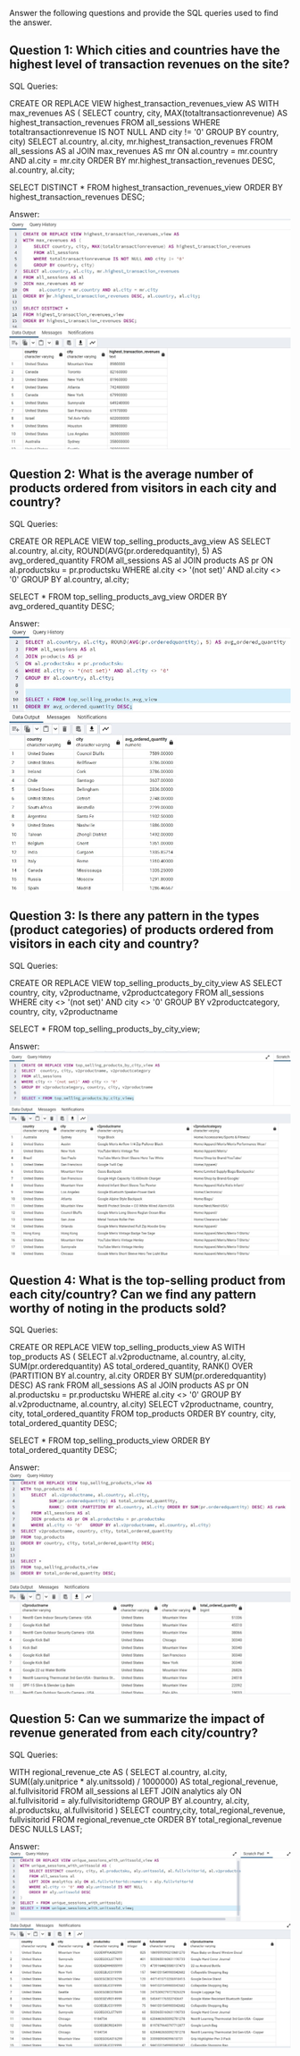 Answer the following questions and provide the SQL queries used to find the answer.

    
## Question 1: Which cities and countries have the highest level of transaction revenues on the site?


SQL Queries:

CREATE OR REPLACE VIEW highest_transaction_revenues_view AS
WITH max_revenues AS (
    SELECT country, city, MAX(totaltransactionrevenue) AS highest_transaction_revenues
    FROM all_sessions 
    WHERE totaltransactionrevenue IS NOT NULL AND city != '0'
    GROUP BY country, city)
SELECT al.country, al.city, mr.highest_transaction_revenues
FROM all_sessions AS al
JOIN max_revenues AS mr
ON    al.country = mr.country AND al.city = mr.city
ORDER BY mr.highest_transaction_revenues DESC, al.country, al.city;

SELECT DISTINCT *
FROM highest_transaction_revenues_view
ORDER BY highest_transaction_revenues DESC;


Answer:
![IQ1](https://github.com/fursuf1/SQL-Project-LHL/blob/88525671a2f3a511590182424c76937f41e5c6b7/Q1A.jpg)




## Question 2: What is the average number of products ordered from visitors in each city and country?


SQL Queries:

CREATE OR REPLACE VIEW top_selling_products_avg_view AS
SELECT al.country, al.city, ROUND(AVG(pr.orderedquantity), 5) AS avg_ordered_quantity
FROM all_sessions AS al
JOIN products AS pr 
ON al.productsku = pr.productsku
WHERE al.city <> '(not set)' AND al.city <> '0'
GROUP BY al.country, al.city;


SELECT * FROM top_selling_products_avg_view
ORDER BY avg_ordered_quantity DESC;



Answer:
![Q2](https://github.com/fursuf1/SQL-Project-LHL/blob/88525671a2f3a511590182424c76937f41e5c6b7/Q2A.jpg)





## Question 3: Is there any pattern in the types (product categories) of products ordered from visitors in each city and country?


SQL Queries:

CREATE OR REPLACE VIEW top_selling_products_by_city_view AS
SELECT  country, city, v2productname, v2productcategory
FROM all_sessions 
WHERE city <> '(not set)' AND city <> '0'
GROUP BY v2productcategory, country, city, v2productname

SELECT * FROM top_selling_products_by_city_view;


Answer:
![Q3](https://github.com/fursuf1/SQL-Project-LHL/blob/88525671a2f3a511590182424c76937f41e5c6b7/Q3A.jpg)




## Question 4: What is the top-selling product from each city/country? Can we find any pattern worthy of noting in the products sold?


SQL Queries:

CREATE OR REPLACE VIEW top_selling_products_view AS
WITH top_products AS (
    SELECT  al.v2productname, al.country, al.city,
           SUM(pr.orderedquantity) AS total_ordered_quantity,
           RANK() OVER (PARTITION BY al.country, al.city ORDER BY SUM(pr.orderedquantity) DESC) AS rank
    FROM all_sessions AS al
    JOIN products AS pr ON al.productsku = pr.productsku
    WHERE al.city <> '0'   GROUP BY al.v2productname, al.country, al.city)
SELECT v2productname, country, city, total_ordered_quantity
FROM top_products
ORDER BY country, city, total_ordered_quantity DESC;


SELECT * 
FROM top_selling_products_view
ORDER BY total_ordered_quantity DESC;



Answer:
![Q4](https://github.com/fursuf1/SQL-Project-LHL/blob/88525671a2f3a511590182424c76937f41e5c6b7/Q4A.jpg)




## Question 5: Can we summarize the impact of revenue generated from each city/country?

SQL Queries:

WITH regional_revenue_cte AS (
    SELECT
        al.country, al.city,
        SUM((aly.unitprice * aly.unitssold) / 1000000) AS total_regional_revenue, al.fullvisitorid
    FROM all_sessions al
    LEFT JOIN analytics aly ON al.fullvisitorid = aly.fullvisitoridtemp
    GROUP BY
        al.country, al.city, al.productsku, al.fullvisitorid )
SELECT country,city,  total_regional_revenue, fullvisitorid
FROM regional_revenue_cte
ORDER BY total_regional_revenue DESC NULLS LAST;


Answer:
![Q5](https://github.com/fursuf1/SQL-Project-LHL/blob/88525671a2f3a511590182424c76937f41e5c6b7/Q5A.jpg)







